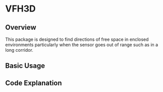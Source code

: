 # VFH3D
## Overview
This package is designed to find directions of free space in enclosed environments particularly when the sensor goes out of range such as in a long corridor.  
## Basic Usage
## Code Explanation
